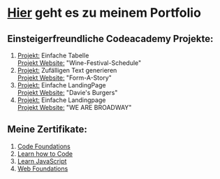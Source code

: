# [Hier](https://oliveroeguet.github.io/Portfolio) geht es zu meinem Portfolio


## Einsteigerfreundliche Codeacademy Projekte: 

1. [Projekt:](https://github.com/OliverOeguet/Wine-Festival-Schedule) Einfache Tabelle <br>
   [Projekt Website:](https://oliveroeguet.github.io/Wine-Festival-Schedule) "Wine-Festival-Schedule"
2. [Projekt:](https://github.com/OliverOeguet/Form-a-story) Zufälligen Text generieren <br>
   [Projekt Website:](https://oliveroeguet.github.io/Form-a-story/) "Form-A-Story" 
3. [Projekt:](https://github.com/OliverOeguet/DaviesBurgers) Einfache LandingPage <br>
   [Projekt Website:](https://oliveroeguet.github.io/DaviesBurgers) "Davie's Burgers"
4. [Projekt:](https://github.com/OliverOeguet/DefaultLandingPage) Einfache Landingpage <br>
   [Projekt Website:](https://oliveroeguet.github.io/DefaultLandingPage) "WE ARE BROADWAY"


## Meine Zertifikate:

1. [Code Foundations](./Images/CodeFoundationsSkillPath.pdf)
2. [Learn how to Code](./Images/LearnHowtoCodeCourse.pdf)
3. [Learn JavaScript](./Images/LearnJavaScriptCourse.pdf)
4. [Web Foundations](./Images/WebFoundations.png)
